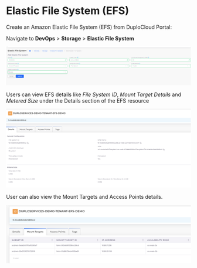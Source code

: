 # Elastic File System (EFS)

Create an Amazon Elastic File System (EFS)  from DuploCloud Portal:

Navigate to  **DevOps** > **Storage** > **Elastic File System**

![](<../../.gitbook/assets/image (44).png>)

Users can view EFS details like _File System ID_, _Mount Target Details_ and _Metered Size_ under the Details section of the EFS resource

![EFS Details](<../../.gitbook/assets/image (53).png>)

User can also view the Mount Targets and Access Points details.

![Mount Target Details Screen](<../../.gitbook/assets/image (57).png>)
